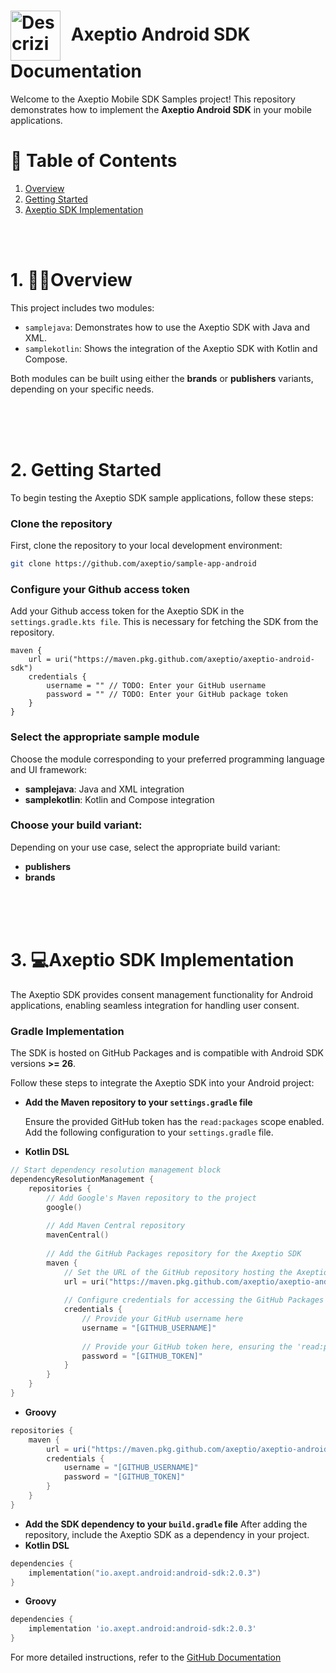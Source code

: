 <h1>
  <img src="https://axeptio.imgix.net/2024/07/e444a7b2-ea3d-4471-a91c-6be23e0c3cbb.png" alt="Descrizione immagine" width="80" style="vertical-align: middle; margin-right: 10px;" />
  Axeptio Android SDK Documentation
</h1>

Welcome to the Axeptio Mobile SDK Samples project! This repository demonstrates how to implement the **Axeptio Android SDK** in your mobile applications.
# 📑 Table of Contents
1. [Overview](#1-overview)
2. [Getting Started](#2-getting-started)
3. [Axeptio SDK Implementation](#3-axeptio-sdk-implementation)

<br><br>

# 1. 👨‍💻Overview
This project includes two modules:
- `samplejava`: Demonstrates how to use the Axeptio SDK with Java and XML.
- `samplekotlin`: Shows the integration of the Axeptio SDK with Kotlin and Compose.

Both modules can be built using either the **brands** or **publishers** variants, depending on your specific needs.

<br><br><br>

# 2. Getting Started
To begin testing the Axeptio SDK sample applications, follow these steps:

### Clone the repository

First, clone the repository to your local development environment:
```bash
git clone https://github.com/axeptio/sample-app-android
```
### Configure your Github access token
Add your Github access token for the Axeptio SDK in the `settings.gradle.kts file`. This is necessary for fetching the SDK from the repository.
```kotin
maven {
    url = uri("https://maven.pkg.github.com/axeptio/axeptio-android-sdk")
    credentials {
        username = "" // TODO: Enter your GitHub username
        password = "" // TODO: Enter your GitHub package token
    }
}
```
### Select the appropriate sample module
Choose the module corresponding to your preferred programming language and UI framework:

- **samplejava**: Java and XML integration
- **samplekotlin**: Kotlin and Compose integration

### Choose your build variant:
Depending on your use case, select the appropriate build variant:

- **publishers**
- **brands**

<br><br><br>

# 3. 💻Axeptio SDK Implementation
The Axeptio SDK provides consent management functionality for Android applications, enabling seamless integration for handling user consent.

### Gradle Implementation
The SDK is hosted on GitHub Packages and is compatible with Android SDK versions **>= 26**.

Follow these steps to integrate the Axeptio SDK into your Android project:
- **Add the Maven repository to your `settings.gradle` file**

   Ensure the provided GitHub token has the `read:packages` scope enabled. Add the following configuration to your `settings.gradle` file.
 - **Kotlin DSL**
```kotlin
// Start dependency resolution management block
dependencyResolutionManagement {
    repositories {
        // Add Google's Maven repository to the project
        google()
        
        // Add Maven Central repository
        mavenCentral()
        
        // Add the GitHub Packages repository for the Axeptio SDK
        maven {
            // Set the URL of the GitHub repository hosting the Axeptio SDK
            url = uri("https://maven.pkg.github.com/axeptio/axeptio-android-sdk")
            
            // Configure credentials for accessing the GitHub Packages repository
            credentials {
                // Provide your GitHub username here
                username = "[GITHUB_USERNAME]"
                
                // Provide your GitHub token here, ensuring the 'read:packages' scope is enabled
                password = "[GITHUB_TOKEN]"
            }
        }
    }
}
```
 - **Groovy**
```groovy
repositories {
    maven {
        url = uri("https://maven.pkg.github.com/axeptio/axeptio-android-sdk")
        credentials {
            username = "[GITHUB_USERNAME]"
            password = "[GITHUB_TOKEN]"
        }
    }
}
```
- **Add the SDK dependency to your `build.gradle` file**
After adding the repository, include the Axeptio SDK as a dependency in your project.
 - **Kotlin DSL**
```kotlin
dependencies {  
    implementation("io.axept.android:android-sdk:2.0.3")
}
```
 - **Groovy**
```groovy
dependencies {
    implementation 'io.axept.android:android-sdk:2.0.3'
}
```
For more detailed instructions, refer to the [GitHub Documentation](https://docs.github.com/en/packages/working-with-a-github-packages-registry/working-with-the-gradle-registry#using-a-published-package)



